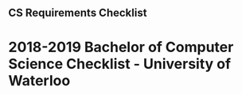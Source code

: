## CS Requirements Checklist

# 2018-2019 Bachelor of Computer Science Checklist - University of Waterloo


